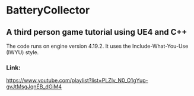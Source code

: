 # BatteryCollector
## A third person game tutorial using UE4 and C++
The code runs on engine version 4.19.2. It uses the Include-What-You-Use (IWYU) style.

### Link:
https://www.youtube.com/playlist?list=PLZlv_N0_O1gYup-gvJtMsgJqnEB_dGiM4
